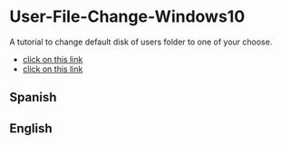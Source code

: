 # User-File-Change-Windows10
A tutorial to change default disk of users folder to one of your choose.

 - [click on this link](#Spanish)
 - [click on this link](#English)



## Spanish


## English
<!--stackedit_data:
eyJoaXN0b3J5IjpbLTE0NDE0ODkzNTQsMTY0Mjc3ODk5Nl19
-->